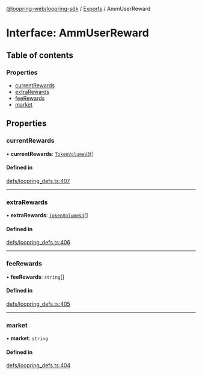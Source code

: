 [@loopring-web/loopring-sdk](../README.md) / [Exports](../modules.md) / AmmUserReward

# Interface: AmmUserReward

## Table of contents

### Properties

- [currentRewards](AmmUserReward.md#currentrewards)
- [extraRewards](AmmUserReward.md#extrarewards)
- [feeRewards](AmmUserReward.md#feerewards)
- [market](AmmUserReward.md#market)

## Properties

### currentRewards

• **currentRewards**: [`TokenVolumeV3`](TokenVolumeV3.md)[]

#### Defined in

[defs/loopring_defs.ts:407](https://github.com/Loopring/loopring_sdk/blob/02976c9/src/defs/loopring_defs.ts#L407)

___

### extraRewards

• **extraRewards**: [`TokenVolumeV3`](TokenVolumeV3.md)[]

#### Defined in

[defs/loopring_defs.ts:406](https://github.com/Loopring/loopring_sdk/blob/02976c9/src/defs/loopring_defs.ts#L406)

___

### feeRewards

• **feeRewards**: `string`[]

#### Defined in

[defs/loopring_defs.ts:405](https://github.com/Loopring/loopring_sdk/blob/02976c9/src/defs/loopring_defs.ts#L405)

___

### market

• **market**: `string`

#### Defined in

[defs/loopring_defs.ts:404](https://github.com/Loopring/loopring_sdk/blob/02976c9/src/defs/loopring_defs.ts#L404)
